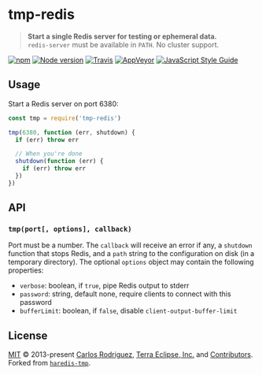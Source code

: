 # tmp-redis

> **Start a single Redis server for testing or ephemeral data.**  
> `redis-server` must be available in `PATH`. No cluster support.

[![npm](https://img.shields.io/npm/v/tmp-redis.svg?label=&logo=npm)](https://www.npmjs.com/package/tmp-redis)
[![Node version](https://img.shields.io/node/v/tmp-redis.svg)](https://www.npmjs.com/package/tmp-redis)
[![Travis](https://img.shields.io/travis/vweevers/tmp-redis.svg?logo=travis&label=)](https://travis-ci.org/vweevers/tmp-redis)
[![AppVeyor](https://img.shields.io/appveyor/ci/vweevers/tmp-redis.svg?logo=appveyor&label=)](https://ci.appveyor.com/project/vweevers/tmp-redis)
[![JavaScript Style Guide](https://img.shields.io/badge/code_style-standard-brightgreen.svg)](https://standardjs.com)

## Usage

Start a Redis server on port 6380:

```js
const tmp = require('tmp-redis')

tmp(6380, function (err, shutdown) {
  if (err) throw err

  // When you're done
  shutdown(function (err) {
    if (err) throw err
  })
})
```

## API

### `tmp(port[, options], callback)`

Port must be a number. The `callback` will receive an error if any, a `shutdown` function that stops Redis, and a `path` string to the configuration on disk (in a temporary directory). The optional `options` object may contain the following properties:

- `verbose`: boolean, if `true`, pipe Redis output to stderr
- `password`: string, default none, require clients to connect with this password
- `bufferLimit`: boolean, if `false`, disable `client-output-buffer-limit`

## License

[MIT](LICENSE.md) © 2013-present [Carlos Rodriguez](http://s8f.org/), [Terra Eclipse, Inc.](http://www.terraeclipse.com/) and [Contributors](CONTRIBUTORS.md). Forked from [`haredis-tmp`](https://github.com/carlos8f/haredis-tmp).
